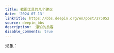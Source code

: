 ```yaml
---
title: 截图工具的几个建议
date: '2024-07-13'
linkTitle: https://bbs.deepin.org/en/post/275052
source: deepin_bbs
description:  漂泊的旅客 
disable_comments: true
---
```

现象：
